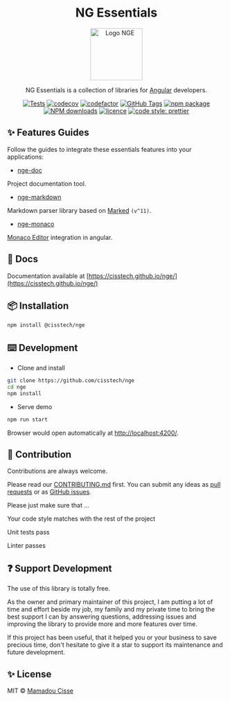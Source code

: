 <!-- markdownlint-disable MD033 -->

<h1 align="center"> NG Essentials</h1>

<div align="center">
  <img src="./projects/demo/src/assets/images/nge.svg" alt="Logo NGE" width="120px" />
</div>

<div align="center">

NG Essentials is a collection of libraries for <a href="https://angular.io">Angular</a> developers.

[![Tests](https://github.com/cisstech/nge/actions/workflows/ci.yml/badge.svg)](https://github.com/cisstech/nge/actions/workflows/ci.yml)
[![codecov](https://codecov.io/gh/cisstech/nge/branch/main/graph/badge.svg)](https://codecov.io/gh/cisstech/nge)
[![codefactor](https://www.codefactor.io/repository/github/cisstech/nge/badge/main)](https://www.codefactor.io/repository/github/cisstech/nge/overview/main)
[![GitHub Tags](https://img.shields.io/github/tag/cisstech/nge.svg)](https://github.com/cisstech/nge/tags)
[![npm package](https://img.shields.io/npm/v/@cisstech/nge.svg)](https://www.npmjs.org/package/@cisstech/nge)
[![NPM downloads](http://img.shields.io/npm/dm/@cisstech/nge.svg)](https://npmjs.org/package/@cisstech/nge)
[![licence](https://img.shields.io/github/license/cisstech/nge)](https://github.com/cisstech/nge/blob/main/LICENSE)
[![code style: prettier](https://img.shields.io/badge/code_style-prettier-ff69b4.svg)](https://github.com/prettier/prettier)

</div>

## ✨ Features Guides

Follow the guides to integrate these essentials features into your applications:

- [nge-doc](https://cisstech.github.io/nge/docs/nge-doc/)

Project documentation tool.

- [nge-markdown](https://cisstech.github.io/nge/docs/nge-markdown/)

Markdown parser library based on [Marked](https://github.com/markedjs/marked) `(v^11)`.

- [nge-monaco](https://cisstech.github.io/nge/docs/nge-monaco/)

[Monaco Editor](https://microsoft.github.io/monaco-editor/) integration in angular.

## 📄 Docs

Documentation available at [https://cisstech.github.io/nge/](https://cisstech.github.io/nge/)

## 📦 Installation

```bash
npm install @cisstech/nge
```

## ⌨️ Development

- Clone and install

```bash
git clone https://github.com/cisstech/nge
cd nge
npm install
```

- Serve demo

```bash
npm run start
```

Browser would open automatically at <http://localhost:4200/>.

## 🤝 Contribution

Contributions are always welcome. <br/>

Please read our [CONTRIBUTING.md](https://github.com/cisstech/nge/blob/main/CONTRIBUTING.md) first. You can submit any ideas as [pull requests](https://github.com/cisstech/nge/pulls) or as [GitHub issues](https://github.com/cisstech/nge/issues).

Please just make sure that ...

Your code style matches with the rest of the project

Unit tests pass

Linter passes

## ❓ Support Development

The use of this library is totally free.

As the owner and primary maintainer of this project, I am putting a lot of time and effort beside my job, my family and my private time to bring the best support I can by answering questions, addressing issues and improving the library to provide more and more features over time.

If this project has been useful, that it helped you or your business to save precious time, don't hesitate to give it a star to support its maintenance and future development.

## ✨ License

MIT © [Mamadou Cisse](https://github.com/cisstech)
